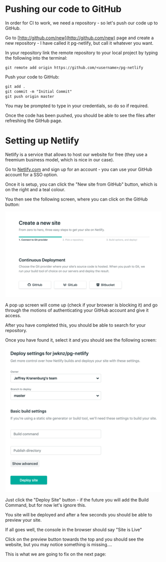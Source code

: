 # Pushing our code to GitHub

In order for CI to work, we need a repository - so let's push our code up to GitHub.

Go to [http://github.com/new](http://github.com/new) page and create a new repository - I have called it pg-netlify, but call it whatever you want.

In your repository link the remote repository to your local project by typing the following into the terminal:

```
git remote add origin https://github.com/<username>/pg-netlify
```

Push your code to GitHub:

```
git add .
git commit -m "Initial Commit"
git push origin master
```

You may be prompted to type in your credentials, so do so if required.

Once the code has been pushed, you should be able to see the files after refreshing the GitHub page.

# Setting up Netlify

Netlify is a service that allows to host our website for free (they use a freemium business model, which is nice in our case).

Go to [Netlify.com](https://netlify.com) and sign up for an account - you can use your GitHub account for a SSO option.

Once it is setup, you can click the "New site from GitHub" button, which is on the right and a teal colour.

You then see the following screen, where you can click on the GitHub button:

![Select Repository](../assets/images/netlify-01.png)

A pop up screen will come up (check if your browser is blocking it) and go through the motions of authenticating your GitHub account and give it access.

After you have completed this, you should be able to search for your repository.

Once you have found it, select it and you should see the following screen:

![Select Repository](../assets/images/netlify-02.png)

Just click the "Deploy Site" button - if the future you will add the Build Command, but for now let's ignore this.

You site will be deployed and after a few seconds you should be able to preview your site.

If all goes well, the console in the browser should say "Site is Live" 

Click on the preview button towards the top and you should see the website, but you may notice something is missing....

This is what we are going to fix on the next page:
